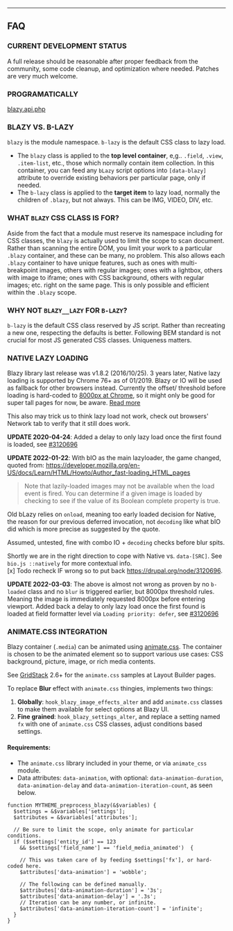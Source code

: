 
***
## <a name="faq"></a>FAQ

### CURRENT DEVELOPMENT STATUS
A full release should be reasonable after proper feedback from the community,
some code cleanup, and optimization where needed. Patches are very much welcome.


### PROGRAMATICALLY
[blazy.api.php](https://git.drupalcode.org/project/blazy/blob/8.x-2.x/blazy.api.php)


### BLAZY VS. B-LAZY
`blazy` is the module namespace. `b-lazy` is the default CSS class to lazy load.

* The `blazy` class is applied to the **top level container**, e,g.. `.field`,
  `.view`, `.item-list`, etc., those which normally contain item collection.
  In this container, you can feed any `bLazy` script options into `[data-blazy]`
  attribute to override existing behaviors per particular page, only if needed.
* The `b-lazy` class is applied to the **target item** to lazy load, normally
  the children of `.blazy`, but not always. This can be IMG, VIDEO, DIV, etc.

### WHAT `BLAZY` CSS CLASS IS FOR?
Aside from the fact that a module must reserve its namespace including for CSS
classes, the `blazy` is actually used to limit the scope to scan document.
Rather than scanning the entire DOM, you limit your work to a particular
`.blazy` container, and these can be many, no problem. This also allows each
`.blazy` container to have unique features, such as ones with multi-breakpoint
images, others with regular images; ones with a lightbox, others with
image to iframe; ones with CSS background, others with regular images; etc.
right on the same page. This is only possible and efficient within the `.blazy`
scope.

### WHY NOT `BLAZY__LAZY` FOR `B-LAZY`?
`b-lazy` is the default CSS class reserved by JS script. Rather than recreating
a new one, respecting the defaults is better. Following BEM standard is not
crucial for most JS generated CSS classes. Uniqueness matters.

### NATIVE LAZY LOADING
Blazy library last release was v1.8.2 (2016/10/25). 3 years later,
Native lazy loading is supported by Chrome 76+ as of 01/2019. Blazy or IO will
be used as fallback for other browsers instead. Currently the offset/ threshold
before loading is hard-coded to [8000px at Chrome](https://cs.chromium.org/chromium/src/third_party/blink/renderer/core/frame/settings.json5?l=971-1003&rcl=e8f3cf0bbe085fee0d1b468e84395aad3ebb2cad),
so it might only be good for super tall pages for now, be aware.
[Read more](https://web.dev/native-lazy-loading/)

This also may trick us to think lazy load not work, check out browsers' Network
tab to verify that it still does work.

**UPDATE 2020-04-24**: Added a delay to only lazy load once the first found is
  loaded, see [#3120696](https://drupal.org/node/3120696)

**UPDATE 2022-01-22**:
With bIO as the main lazyloader, the game changed, quoted from:
https://developer.mozilla.org/en-US/docs/Learn/HTML/Howto/Author_fast-loading_HTML_pages
> Note that lazily-loaded images may not be available when the load event is
fired. You can determine if a given image is loaded by checking to see if
the value of its Boolean complete property is true.  

Old bLazy relies on `onload`, meaning too early loaded decision for Native,
the reason for our previous deferred invocation, not `decoding` like what bIO
did which is more precise as suggested by the quote.

Assumed, untested, fine with combo IO + `decoding` checks before blur spits.

Shortly we are in the right direction to cope with Native vs. `data-[SRC]`.
See `bio.js ::natively` for more contextual info.  
[x] Todo recheck IF wrong so to put back https://drupal.org/node/3120696.

**UPDATE 2022-03-03**: The above is almost not wrong as proven by no `b-loaded`
class and no `blur` is triggered earlier, but 8000px threshold rules. Meaning
the image is immediately requested 8000px before entering viewport.
Added back a delay to only lazy load once the first found is loaded at field
formatter level via `Loading priority: defer`, see
[#3120696](https://drupal.org/node/3120696)

### ANIMATE.CSS INTEGRATION
Blazy container (`.media`) can be animated using
[animate.css](https://github.com/daneden/animate.css). The container is chosen
to be the animated element so to support various use cases:
CSS background, picture, image, or rich media contents.

See [GridStack](https://drupal.org/project/gridstack) 2.6+ for the `animate.css`
samples at Layout Builder pages.

To replace **Blur** effect with `animate.css` thingies, implements two things:  
1. **Globally**: `hook_blazy_image_effects_alter` and add `animate.css` classes
   to make them available for select options at Blazy UI.  
2. **Fine grained**: `hook_blazy_settings_alter`, and replace a setting named
   `fx` with one of `animate.css` CSS classes, adjust conditions based settings.

#### Requirements:

* The `animate.css` library included in your theme, or via `animate_css` module.
* Data attributes: `data-animation`, with optional: `data-animation-duration`,
  `data-animation-delay` and `data-animation-iteration-count`, as seen below.

```
function MYTHEME_preprocess_blazy(&$variables) {
  $settings = &$variables['settings'];
  $attributes = &$variables['attributes'];

  // Be sure to limit the scope, only animate for particular conditions.
  if ($settings['entity_id'] == 123
    && $settings['field_name'] == 'field_media_animated')  {

    // This was taken care of by feeding $settings['fx'], or hard-coded here.
    $attributes['data-animation'] = 'wobble';

    // The following can be defined manually.
    $attributes['data-animation-duration'] = '3s';
    $attributes['data-animation-delay'] = '.3s';
    // Iteration can be any number, or infinite.
    $attributes['data-animation-iteration-count'] = 'infinite';
  }
}
```
